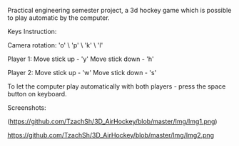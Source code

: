 Practical engineering semester project, a 3d hockey game which is possible to play automatic by the computer.

Keys Instruction:

Camera rotation: 'o' \ 'p' \ 'k' \ 'l'

Player 1: Move stick up - 'y' Move stick down - 'h'

Player 2: Move stick up - 'w' Move stick down - 's'

To let the computer play automatically with both players - press the space button on keyboard.


Screenshots:

(https://github.com/TzachSh/3D_AirHockey/blob/master/Img/Img1.png)

https://github.com/TzachSh/3D_AirHockey/blob/master/Img/Img2.png





